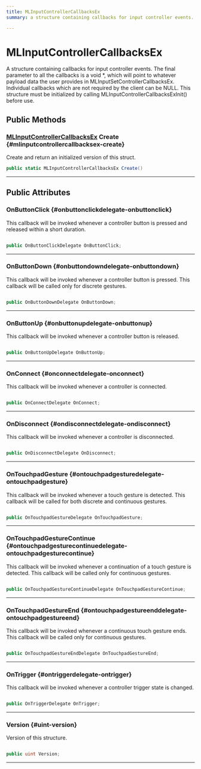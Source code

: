 ```yaml
---
title: MLInputControllerCallbacksEx
summary: a structure containing callbacks for input controller events. the final parameter to all the callbacks is a void , which will point to whatever payload data the user provides in mlinputsetcontrollercallbacksex. individual callbacks which are not required by the client can be null. this structure must be initialized by calling mlinputcontrollercallbacksexinit before use. 

---
```


# MLInputControllerCallbacksEx




A structure containing callbacks for input controller events. The final parameter to all the callbacks is a void &#42;, which will point to whatever payload data the user provides in MLInputSetControllerCallbacksEx. Individual callbacks which are not required by the client can be NULL. This structure must be initialized by calling MLInputControllerCallbacksExInit() before use.   





## Public Methods

### [MLInputControllerCallbacksEx](/versioned_docs/version-22-Mar-2023/unity-api/api/UnityEngine.XR.MagicLeap/InputSubsystem/Extensions/Controller/NativeBindings/UnityEngine.XR.MagicLeap.InputSubsystem.Extensions.Controller.NativeBindings.MLInputControllerCallbacksEx.md) Create {#mlinputcontrollercallbacksex-create}

Create and return an initialized version of this struct. 

```csharp
public static MLInputControllerCallbacksEx Create()
```






-----------

## Public Attributes

### OnButtonClick {#onbuttonclickdelegate-onbuttonclick}

This callback will be invoked whenever a controller button is pressed and released within a short duration. 

```csharp

public OnButtonClickDelegate OnButtonClick;

```






-----------

### OnButtonDown {#onbuttondowndelegate-onbuttondown}

This callback will be invoked whenever a controller button is pressed. This callback will be called only for discrete gestures. 

```csharp

public OnButtonDownDelegate OnButtonDown;

```






-----------

### OnButtonUp {#onbuttonupdelegate-onbuttonup}

This callback will be invoked whenever a controller button is released. 

```csharp

public OnButtonUpDelegate OnButtonUp;

```






-----------

### OnConnect {#onconnectdelegate-onconnect}

This callback will be invoked whenever a controller is connected. 

```csharp

public OnConnectDelegate OnConnect;

```






-----------

### OnDisconnect {#ondisconnectdelegate-ondisconnect}

This callback will be invoked whenever a controller is disconnected. 

```csharp

public OnDisconnectDelegate OnDisconnect;

```






-----------

### OnTouchpadGesture {#ontouchpadgesturedelegate-ontouchpadgesture}

This callback will be invoked whenever a touch gesture is detected. This callback will be called for both discrete and continuous gestures. 

```csharp

public OnTouchpadGestureDelegate OnTouchpadGesture;

```






-----------

### OnTouchpadGestureContinue {#ontouchpadgesturecontinuedelegate-ontouchpadgesturecontinue}

This callback will be invoked whenever a continuation of a touch gesture is detected. This callback will be called only for continuous gestures. 

```csharp

public OnTouchpadGestureContinueDelegate OnTouchpadGestureContinue;

```






-----------

### OnTouchpadGestureEnd {#ontouchpadgestureenddelegate-ontouchpadgestureend}

This callback will be invoked whenever a continuous touch gesture ends. This callback will be called only for continuous gestures. 

```csharp

public OnTouchpadGestureEndDelegate OnTouchpadGestureEnd;

```






-----------

### OnTrigger {#ontriggerdelegate-ontrigger}

This callback will be invoked whenever a controller trigger state is changed. 

```csharp

public OnTriggerDelegate OnTrigger;

```






-----------

### Version {#uint-version}

Version of this structure. 

```csharp

public uint Version;

```






-----------



